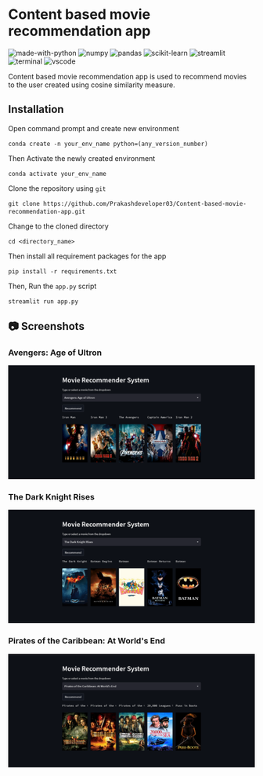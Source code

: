 # Content based movie recommendation app
![made-with-python](https://img.shields.io/badge/Made%20with-Python-0078D4.svg)
![numpy](https://img.shields.io/badge/Numpy-777BB4?logo=numpy&logoColor=white)
![pandas](https://img.shields.io/badge/Pandas-2C2D72?logo=pandas&logoColor=white)
![scikit-learn](https://img.shields.io/badge/scikit_learn-0078D4?logo=scikit-learn&logoColor=white)
![streamlit](https://img.shields.io/badge/Streamlit-FF4B4B?&logo=streamlit&logoColor=white)
![terminal](https://img.shields.io/badge/Windows%20Terminal-4D4D4D?&logo=Windows%20terminal&logoColor=white)
![vscode](https://img.shields.io/badge/Visual_Studio_Code-0078D4?&logo=visual%20studio%20code&logoColor=white)

Content based movie recommendation app is used to recommend movies to the user created using cosine similarity measure.

## Installation
Open command prompt and create new environment
```
conda create -n your_env_name python=(any_version_number)
```
Then Activate the newly created environment
```
conda activate your_env_name
```
Clone the repository using `git`
```
git clone https://github.com/Prakashdeveloper03/Content-based-movie-recommendation-app.git
```
Change to the cloned directory
```
cd <directory_name>
```
Then install all requirement packages for the app
```
pip install -r requirements.txt
```
Then, Run the `app.py` script
```
streamlit run app.py
```
## 📷 Screenshots
### Avengers: Age of Ultron
![sample1](images/s1.png)

### The Dark Knight Rises
![sample2](images/s2.png)

### Pirates of the Caribbean: At World's End
![sample3](images/s3.png)